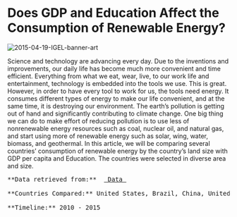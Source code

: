 # **Does GDP and Education Affect the Consumption of Renewable Energy?**

![2015-04-19-IGEL-banner-art](https://user-images.githubusercontent.com/70929605/112764141-45fdd080-8fd5-11eb-9932-b3d4a3c27fbb.jpg)


Science and technology are advancing every day. Due to the inventions and improvements, our daily life has become much more convenient and time efficient. Everything from what we eat, wear, live, to our work life and entertainment, technology is embedded into the tools we use. This is great. However, in order to have every tool to work for us, the tools need energy. It consumes different types of energy to make our life convenient, and at the same time, it is destroying our environment. The earth’s pollution is getting out of hand and significantly contributing to climate change. One big thing we can do to make effort of reducing pollution is to use less of nonrenewable energy resources such as coal, nuclear oil, and natural gas, and start using more of renewable energy such as solar, wing, water, biomass, and geothermal. In this article, we will be comparing several countries’ consumption of renewable energy by the country’s land size with GDP per capita and Education. The countries were selected in diverse area and size. 

<pre>
**Data retrieved from:**  <a href=http://www.worlddev.xyz > Data </a> </a>

**Countries Compared:** United States, Brazil, China, United Kingdom, New Zealand, India, Costa Rica, Mexico, Kenya. 

**Timeline:** 2010 - 2015
</pre>
